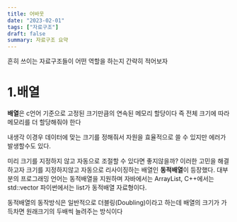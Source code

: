 ```yaml
---
title: 어바웃
date: "2023-02-01"
tags: ["자료구조"]
draft: false
summary: 자료구조 요약
---
```


흔히 쓰이는 자료구조들이 어떤 역할을 하는지 간략히 적어보자

# 1.배열

**배열**은 c언어 기준으로 고정된 크기만큼의 연속된 메모리 할당이다
즉 전체 크기에 따라 메모리를 더 할당해줘야 한다

내생각
이경우 데이터에 맞는 크기를 정해줘서 자원을 효율적으로 쓸 수 있지만
에러가 발생할수도 있다.

미리 크기를 지정하지 않고 자동으로 조절할 수 있다면 좋지않을까?
이러한 고민을 해결하고자 크기를 지정하지않고 자동으로 리사이징하는 배열인 **동적배열**이 등장했다.
대부분의 프로그래밍 언어는 동적배열을 지원하며
자바에서는 ArrayList, C++에서는 std::vector 파이썬에서는 list가 동적배열 자료형이다.

동적배열의 동작방식은 일반적으로 더블링(Doubling)이라고 하는데
배열의 크기가 가득차면 원래크기의 두배씩 늘려주는 방식이다
